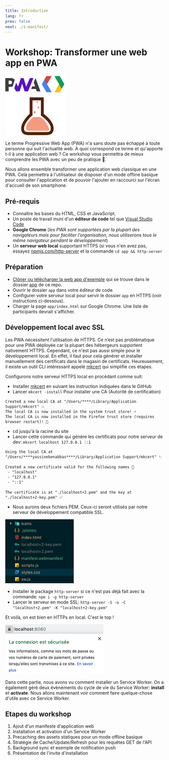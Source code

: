 ```yaml
---
title: Introduction
lang: fr
prev: false
next: ./1-manifest/
---
```


# Workshop: Transformer une web app en PWA

![Logo](../logo-192.png)

<SuggestLocale></SuggestLocale>

Le terme Progressive Web App (PWA) n'a sans doute pas échappé à toute personne qui suit l'actualité web. À quoi correspond ce terme et qu'apporte t-il à une application web ? Ce workshop vous permettra de mieux comprendre les PWA avec un peu de pratique 💪.

Nous allons ensemble transformer une application web classique en une PWA. Cela permettra à l'utilisateur de disposer d'un mode offline basique pour consulter l'application et de pouvoir l'ajouter en raccourci sur l'écran d'accueil de son smartphone.

## Pré-requis

- Connaître les bases du HTML, CSS et JavaScript.
- Un poste de travail muni d'un **éditeur de code** tel que [Visual Studio Code](https://code.visualstudio.com/)
- **Google Chrome** (_les PWA sont supportées par la plupart des navigateurs mais pour faciliter l'organisation, nous utiliserons tous le même navigateur pendant le développement_)
- Un **serveur web local** supportant HTTPS (si vous n'en avez pas, essayez [npmjs.com/http-server](http://npmjs.com/http-server) et la commande `cd app && http-server`

## Préparation

- [Clôner ou télécharger la web app d'exemple](https://github.com/sylvainpolletvillard/pwa-workshop.git) qui se trouve dans le dossier [app](https://github.com/sylvainpolletvillard/pwa-workshop/tree/master/app) de ce repo.
- Ouvrir le dossier `app` dans votre éditeur de code.
- Configurer votre serveur local pour servir le dossier `app` en HTTPS (voir instructions ci-dessous).
- Charger la page `app/index.html` sur Google Chrome. Une liste de participants devrait s'afficher.

## Développement local avec SSL

Les PWA nécessitent l'utilisation de HTTPS. Ce n’est pas problématique pour une PWA déployée car la plupart des hébergeurs supportent nativement HTTPS. Cependant, ce n'est pas aussi simple pour le développement local.
En effet, il faut pour cela générer et installer manuellement des certificats dans le magasin de certificats.
Heureusement, il existe un outil CLI intéressant appelé [mkcert](https://mkcert.dev/) qui simplifie ces étapes.

Configurons notre serveur HTTPS local en procédant comme suit:

- Installer [mkcert](https://github.com/FiloSottile/mkcert#installation) en suivant les instruction indiquées dans le GitHub
- Lancer `mkcert -install` Pour installer une CA (Autorité de certification)

```console
Created a new local CA at "/Users/****/Library/Application Support/mkcert" 💥
The local CA is now installed in the system trust store! ⚡️
The local CA is now installed in the Firefox trust store (requires browser restart)! 🦊
```

- cd jusqu'à la racine du site
- Lancer cette commande qui génère les certificats pour notre serveur de dev: `mkcert localhost 127.0.0.1 ::1`

```console
Using the local CA at "/Users/****yassinebenabbas****/Library/Application Support/mkcert" ✨

Created a new certificate valid for the following names 📜
 - "localhost"
 - "127.0.0.1"
 - "::1"

The certificate is at "./localhost+2.pem" and the key at "./localhost+2-key.pem" ✅
```

- Nous aurons deux fichiers PEM. Ceux-ci seront utilisés par notre serveur de développement compatible SSL.

![certs](../assets/certs.png)

- Installer le package `http-server` si ce n'est pas déjà fait avec la commande: `npm i -g http-server`
- Lancer le serveur en mode SSL: `http-server -S -o -C "localhost+2.pem" -K "localhost+2-key.pem"`

Et voilà, on est bien en HTTPs en local. C'est le top !

![certs](../assets/certok.png)

Dans cette partie, nous avons vu comment installer un Service Worker.
On a également géré deux évènements du cycle de vie du Service Worker: **install** et **activate**. Nous allons maintenant voir comment faire quelque-chose d'utile avec ce Service Worker.

## Etapes du workshop

1. Ajout d'un manifeste d'application web
2. Installation et activation d'un Service Worker
3. Precaching des assets statiques pour un mode offline basique
4. Stratégie de Cache/Update/Refresh pour les requêtes GET de l'API
5. Background sync et exemple de notification push
6. Présentation de l'invite d'installation
